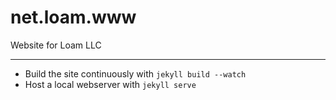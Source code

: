 # net.loam.www
Website for Loam LLC

---

- Build the site continuously with `jekyll build --watch`
- Host a local webserver with `jekyll serve`